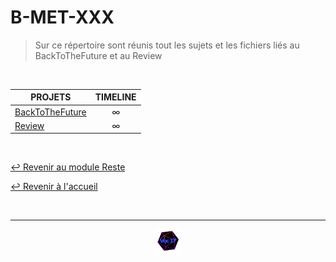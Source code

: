 # B-MET-XXX

>Sur ce répertoire sont réunis tout les sujets et les fichiers liés au BackToTheFuture et au Review

<br>

<table align="center">
    <thead>
        <tr>
            <th>PROJETS</th>
            <th>TIMELINE</th>
        </tr>
    </thead>
    <tbody>
        <tr>
            <td rowspan="1"><a href="https://github.com/Studio-17/Epitech-Subjects/tree/main/Reste/B-MET-XXX/BackToTheFuture">BackToTheFuture</a></td>
            <td align="center">∞</td>
        </tr>
        <tr>
            <td rowspan="1"><a href="https://github.com/Studio-17/Epitech-Subjects/tree/main/Reste/B-MET-XXX/Review">Review</a></td>
            <td align="center">∞</td>
        </tr>

</table>

<br>

[↩️ Revenir au module Reste](https://github.com/Studio-17/Epitech-Subjects/tree/main/Reste)

[↩️ Revenir à l'accueil](https://github.com/Studio-17/Epitech-Subjects)

<br>

---

<div align="center">

<a href="https://github.com/Studio-17" target="_blank"><img src="../../voc17.gif" width="40"></a>

</div>